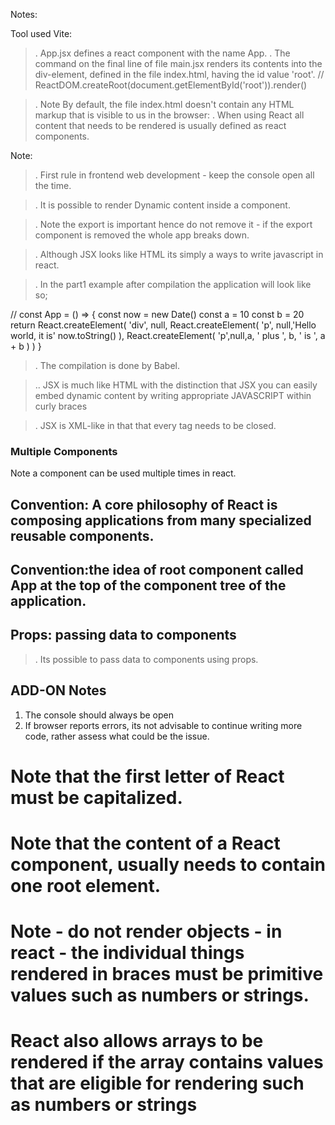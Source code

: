 Notes:

Tool used Vite:

> . App.jsx defines a react component with the name App.
> . The command on the final line of file main.jsx renders its contents into the div-element, defined in the file index.html, having the id value 'root'.
> // ReactDOM.createRoot(document.getElementById('root')).render(<App />)

> . Note By default, the file index.html doesn't contain any HTML markup that is visible to us in the browser:
> . When using React all content that needs to be rendered is usually defined as react components.

Note:

> . First rule in frontend web development - keep the console open all the time.

> . It is possible to render Dynamic content inside a component.

> . Note the export is important hence do not remove it - if the export component is removed the whole app breaks down.

> . Although JSX looks like HTML its simply a ways to write javascript in react.

> . In the part1 example after compilation the application will look like so;

//
const App = () => {
const now = new Date()
const a = 10
const b = 20
return React.createElement(
'div',
null,
React.createElement(
'p', null,'Hello world, it is' now.toString()
),
React.createElement(
'p',null,a, ' plus ', b, ' is ', a + b
)
)
}

> . The compilation is done by Babel.

> .. JSX is much like HTML with the distinction that JSX you can easily embed dynamic content by writing appropriate JAVASCRIPT within curly braces

> . JSX is XML-like in that that every tag needs to be closed.

### Multiple Components

Note a component can be used multiple times in react.

## Convention: A core philosophy of React is composing applications from many specialized reusable components.

## Convention:the idea of root component called App at the top of the component tree of the application.

## Props: passing data to components

> . Its possible to pass data to components using props.

## ADD-ON Notes

1. The console should always be open
2. If browser reports errors, its not advisable to continue writing more code, rather assess what could be the issue.

# Note that the first letter of React must be capitalized.

# Note that the content of a React component, usually needs to contain one root element.

# Note - do not render objects - in react - the individual things rendered in braces must be primitive values such as numbers or strings.

# React also allows arrays to be rendered if the array contains values that are eligible for rendering such as numbers or strings
